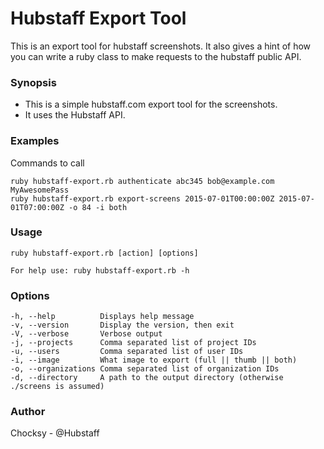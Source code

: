 # Hubstaff Export Tool

This is an export tool for hubstaff screenshots. It also gives a hint of how you can write a ruby class to make requests
to the hubstaff public API.

### Synopsis
  - This is a simple hubstaff.com export tool for the screenshots.
  - It uses the Hubstaff API.

### Examples
  Commands to call

    ruby hubstaff-export.rb authenticate abc345 bob@example.com MyAwesomePass
    ruby hubstaff-export.rb export-screens 2015-07-01T00:00:00Z 2015-07-01T07:00:00Z -o 84 -i both

### Usage
    ruby hubstaff-export.rb [action] [options]

    For help use: ruby hubstaff-export.rb -h

### Options
    -h, --help          Displays help message
    -v, --version       Display the version, then exit
    -V, --verbose       Verbose output
    -j, --projects      Comma separated list of project IDs
    -u, --users         Comma separated list of user IDs
    -i, --image         What image to export (full || thumb || both)
    -o, --organizations Comma separated list of organization IDs
    -d, --directory     A path to the output directory (otherwise ./screens is assumed)

### Author
  Chocksy - @Hubstaff
